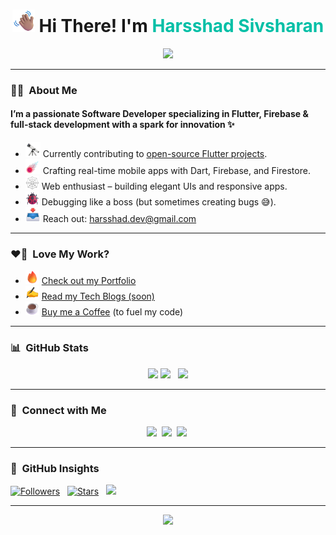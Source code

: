 <h1 align="center">
  <img src="assets/icons/Waving Hand Medium Skin Tone.png" width="36px" />
  Hi There! I'm <span style="color:#00BFA6;">Harsshad Sivsharan</span>
</h1>

<p align="center">
  <img src="https://readme-typing-svg.herokuapp.com/?lines=Flutter%20Developer%20%F0%9F%9A%80;Full-Stack%20Engineer%20%F0%9F%92%BB;Tech%20Visionary%20%F0%9F%94%A5;Coding%20Creatively%20Everyday%20%F0%9F%8E%A8&center=true&width=500&height=45&color=00BFA6&vCenter=true&size=22">
</p>

---

### 👨‍💻 &nbsp;About Me

<h4>I’m a passionate Software Developer specializing in Flutter, Firebase & full-stack development with a spark for innovation ✨</h4>

<ul>
  <li><img src="assets/icons/Telescope.webp" width="24px"> Currently contributing to <a href="https://en.wikipedia.org/wiki/Open_source">open-source Flutter projects</a>.</li>
  <li><img src="assets/icons/Comet.png" width="24px"> Crafting real-time mobile apps with Dart, Firebase, and Firestore.</li>
  <li><img src="assets/icons/Spider Web.webp" width="22px"> Web enthusiast – building elegant UIs and responsive apps.</li>
  <li><img src="assets/icons/Lady Beetle.png" width="22px"> Debugging like a boss (but sometimes creating bugs 😅).</li>
  <li><img src="assets/icons/Inbox Tray.webp" width="24px"> Reach out: <a href="mailto:harsshad.dev@gmail.com">harsshad.dev@gmail.com</a></li>
</ul>

---

### ❤️‍🔥 &nbsp;Love My Work?

<ul>
  <li><img src="assets/icons/Fire.png" width="22px"> <a href="https://harsshad-portfolio.vercel.app" target="_blank">Check out my Portfolio</a></li>
  <li><img src="assets/icons/Writing Hand.webp" width="22px"> <a href="https://harsshad-blog.vercel.app" target="_blank">Read my Tech Blogs (soon)</a></li>
  <li><img src="assets/icons/Hot Beverage.png" width="22px"> <a href="https://buymeacoffee.com/hashborg" target="_blank">Buy me a Coffee</a> (to fuel my code)</li>
</ul>

---

### 📊 &nbsp;GitHub Stats

<div align="center">
  <img src="http://github-profile-summary-cards.vercel.app/api/cards/profile-details?username=your-github-username&theme=tokyonight" />
  <img src="http://github-profile-summary-cards.vercel.app/api/cards/stats?username=your-github-username&theme=tokyonight" /> &nbsp;
  <img src="http://github-profile-summary-cards.vercel.app/api/cards/productive-time?username=your-github-username&theme=tokyonight&utcOffset=+5.5" />
</div>

---

### 🔗 &nbsp;Connect with Me

<p align="center">
  <a href="https://www.linkedin.com/in/harsshad-sivsharan-78b5831b2/"><img src="https://img.shields.io/badge/LinkedIn-blue?style=for-the-badge&logo=linkedin" /></a>&nbsp;
  <a href="https://www.instagram.com/the_hashborg011/"><img src="https://img.shields.io/badge/Instagram-E4405F?style=for-the-badge&logo=instagram&logoColor=white" /></a>&nbsp;
  <a href="mailto:harsshad.dev@gmail.com"><img src="https://img.shields.io/badge/Gmail-D14836?style=for-the-badge&logo=gmail&logoColor=white" /></a>&nbsp;
</p>

---

### 📌 &nbsp;GitHub Insights

[![Followers](https://img.shields.io/github/followers/your-github-username?style=for-the-badge&logo=Github&label=Followers&labelColor=444&color=00BFA6)](https://github.com/your-github-username)
&nbsp;
[![Stars](https://img.shields.io/github/stars/your-github-username?style=for-the-badge&logo=Github&label=Stars&labelColor=444&color=00BFA6)](https://github.com/your-github-username)
&nbsp;
![](https://komarev.com/ghpvc/?username=your-github-username&style=for-the-badge&color=00BFA6)

---

<p align="center">
  <img src="https://capsule-render.vercel.app/api?type=waving&color=gradient&height=100&section=footer"/>
</p>
